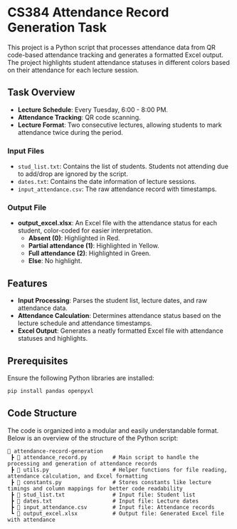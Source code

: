 # CS384 Attendance Record Generation Task

This project is a Python script that processes attendance data from QR code-based attendance tracking and generates a formatted Excel output. The project highlights student attendance statuses in different colors based on their attendance for each lecture session.

## Task Overview

- **Lecture Schedule**: Every Tuesday, 6:00 - 8:00 PM.
- **Attendance Tracking**: QR code scanning.
- **Lecture Format**: Two consecutive lectures, allowing students to mark attendance twice during the period.

### Input Files

- `stud_list.txt`: Contains the list of students. Students not attending due to add/drop are ignored by the script.
- `dates.txt`: Contains the date information of lecture sessions.
- `input_attendance.csv`: The raw attendance record with timestamps.

### Output File

- **output_excel.xlsx**: An Excel file with the attendance status for each student, color-coded for easier interpretation.
  - **Absent (0)**: Highlighted in Red.
  - **Partial attendance (1)**: Highlighted in Yellow.
  - **Full attendance (2)**: Highlighted in Green.
  - **Else**: No highlight.

## Features

- **Input Processing**: Parses the student list, lecture dates, and raw attendance data.
- **Attendance Calculation**: Determines attendance status based on the lecture schedule and attendance timestamps.
- **Excel Output**: Generates a neatly formatted Excel file with attendance statuses and highlights.

## Prerequisites

Ensure the following Python libraries are installed:

```bash
pip install pandas openpyxl
```

## Code Structure

The code is organized into a modular and easily understandable format. Below is an overview of the structure of the Python script:

```plaintext
📂 attendance-record-generation
 ┣ 📜 attendance_record.py        # Main script to handle the processing and generation of attendance records
 ┣ 📜 utils.py                    # Helper functions for file reading, attendance calculation, and Excel formatting
 ┣ 📜 constants.py                # Stores constants like lecture timings and column mappings for better code readability
 ┣ 📜 stud_list.txt               # Input file: Student list
 ┣ 📜 dates.txt                   # Input file: Lecture dates
 ┣ 📜 input_attendance.csv        # Input file: Attendance records
 ┗ 📜 output_excel.xlsx           # Output file: Generated Excel file with attendance
```
